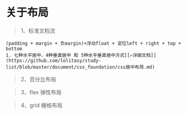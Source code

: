 # 关于布局 # 
> 1、标准文档流

    (padding + margin + 负margin)+浮动float + 定位left + right + top + bottom
    1. 七种水平居中，4种垂直居中 和 5种水平垂直居中方式[[✍详细文档]](https://github.com/lolitasy/study-list/blob/master/document/css_foundation/css居中布局.md)

> 2、百分比布局

> 3、flex 弹性布局

> 4、grid 栅格布局
